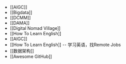 - [[AIGC]]
- [[Bigdata]]
- [[DCMM]]
- [[DAMA]]
- [[Digital Nomad Village]]
- [[How To Learn English]]
- [[AIGC]]
- [[How To Learn English]] -- 学习英语，找Remote Jobs
- [[数据架构]]
- [[Awesome GitHub]]